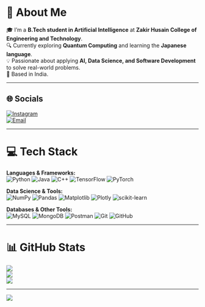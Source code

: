 # 💫 About Me
🎓 I’m a **B.Tech student in Artificial Intelligence** at **Zakir Husain College of Engineering and Technology**.  
🔍 Currently exploring **Quantum Computing** and learning the **Japanese language**.  
💡 Passionate about applying **AI, Data Science, and Software Development** to solve real-world problems.  
📍 Based in India.  

---

## 🌐 Socials
[![Instagram](https://img.shields.io/badge/Instagram-%23E4405F.svg?logo=Instagram&logoColor=white)](https://instagram.com/varshneylakshya17)  
[![Email](https://img.shields.io/badge/Email-D14836?logo=gmail&logoColor=white)](mailto:lakshyavarshney750@gmail.com)  

---

# 💻 Tech Stack
**Languages & Frameworks:**  
![Python](https://img.shields.io/badge/python-3670A0?style=for-the-badge&logo=python&logoColor=ffdd54)
![Java](https://img.shields.io/badge/java-%23ED8B00.svg?style=for-the-badge&logo=openjdk&logoColor=white)
![C++](https://img.shields.io/badge/c++-%2300599C.svg?style=for-the-badge&logo=c%2B%2B&logoColor=white)
![TensorFlow](https://img.shields.io/badge/TensorFlow-%23FF6F00.svg?style=for-the-badge&logo=TensorFlow&logoColor=white)
![PyTorch](https://img.shields.io/badge/PyTorch-%23EE4C2C.svg?style=for-the-badge&logo=PyTorch&logoColor=white)

**Data Science & Tools:**  
![NumPy](https://img.shields.io/badge/numpy-%23013243.svg?style=for-the-badge&logo=numpy&logoColor=white)
![Pandas](https://img.shields.io/badge/pandas-%23150458.svg?style=for-the-badge&logo=pandas&logoColor=white)
![Matplotlib](https://img.shields.io/badge/Matplotlib-%23ffffff.svg?style=for-the-badge&logo=Matplotlib&logoColor=black)
![Plotly](https://img.shields.io/badge/Plotly-%233F4F75.svg?style=for-the-badge&logo=plotly&logoColor=white)
![scikit-learn](https://img.shields.io/badge/scikit--learn-%23F7931E.svg?style=for-the-badge&logo=scikit-learn&logoColor=white)

**Databases & Other Tools:**  
![MySQL](https://img.shields.io/badge/mysql-4479A1.svg?style=for-the-badge&logo=mysql&logoColor=white)
![MongoDB](https://img.shields.io/badge/MongoDB-%234ea94b.svg?style=for-the-badge&logo=mongodb&logoColor=white)
![Postman](https://img.shields.io/badge/Postman-FF6C37?style=for-the-badge&logo=postman&logoColor=white)
![Git](https://img.shields.io/badge/git-%23F05033.svg?style=for-the-badge&logo=git&logoColor=white)
![GitHub](https://img.shields.io/badge/github-%23121011.svg?style=for-the-badge&logo=github&logoColor=white)

---

# 📊 GitHub Stats
![](https://github-readme-stats.vercel.app/api?username=LAKSHYA-VARSHNEY&theme=dark&hide_border=false&include_all_commits=true&count_private=true)  
![](https://nirzak-streak-stats.vercel.app/?user=LAKSHYA-VARSHNEY&theme=dark&hide_border=false)  
![](https://github-readme-stats.vercel.app/api/top-langs/?username=LAKSHYA-VARSHNEY&theme=dark&hide_border=false&layout=compact)  

---

[![](https://visitcount.itsvg.in/api?id=LAKSHYA-VARSHNEY&icon=0&color=0)](https://visitcount.itsvg.in)  

<!-- Proudly created with GPRM ( https://gprm.itsvg.in ) -->
